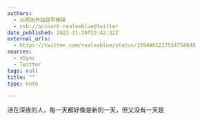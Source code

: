 ```yaml
---
authors:
  - 从明天开始就早睡辣
  - csb://account:realexblue@twitter
date_published: 2022-11-20T22:42:32Z
external_urls:
  - https://twitter.com/realexblue/status/1594461217514754048
sources:
  - xSync
  - Twitter
tags: null
title: ""
type: note

---
```


活在深夜的人，每一天都好像是新的一天，但又没有一天是